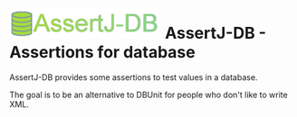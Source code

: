 ![alt tag](img/assertj-db_icon_small.png)
AssertJ-DB - Assertions for database
==========

AssertJ-DB provides some assertions to test values in a database.

The goal is to be an alternative to DBUnit for people who don't like to write XML.

